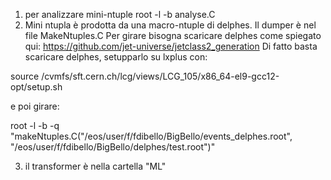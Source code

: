 1. per analizzare mini-ntuple root -l -b analyse.C
2. Mini ntupla è prodotta da una macro-ntuple di delphes. Il dumper è nel file MakeNtuples.C
Per girare bisogna scaricare delphes come spiegato qui: https://github.com/jet-universe/jetclass2_generation
Di fatto basta scaricare delphes, setupparlo su lxplus con:

source /cvmfs/sft.cern.ch/lcg/views/LCG_105/x86_64-el9-gcc12-opt/setup.sh

e poi girare:

root -l -b -q "makeNtuples.C(\"/eos/user/f/fdibello/BigBello/events_delphes.root\",
\"/eos/user/f/fdibello/BigBello/delphes/test.root\")"

3. il transformer è nella cartella "ML"

